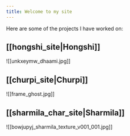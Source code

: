 ```yaml
---
title: Welcome to my site
---
```





Here are some of the projects I have worked on:

## [[hongshi_site|Hongshi]]
![[unkxeymw_dhaami.jpg]]


## [[churpi_site|Churpi]]
![[frame_ghost.jpg]]


## [[sharmila_char_site|Sharmila]]
![[bowjupyj_sharmila_texture_v001_001.jpg]]